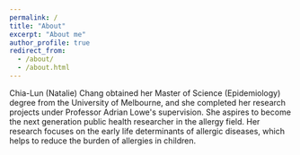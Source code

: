 ```yaml
---
permalink: /
title: "About"
excerpt: "About me"
author_profile: true
redirect_from: 
  - /about/
  - /about.html
---
```


Chia-Lun (Natalie) Chang obtained her Master of Science (Epidemiology) degree from the University of Melbourne, and she completed her research projects under Professor Adrian Lowe's supervision. She aspires to become the next generation public health researcher in the allergy field. Her research focuses on the early life determinants of allergic diseases, which helps to reduce the burden of allergies in children.
